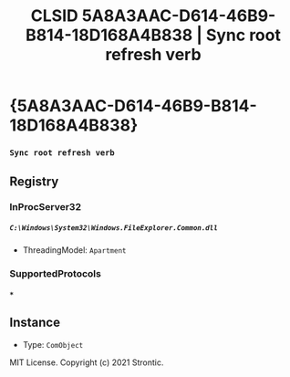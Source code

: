 ﻿---
title: "CLSID 5A8A3AAC-D614-46B9-B814-18D168A4B838 | Sync root refresh verb"
excerpt: What is COM-Object CLSID 5A8A3AAC-D614-46B9-B814-18D168A4B838?
---

# {5A8A3AAC-D614-46B9-B814-18D168A4B838}

### `Sync root refresh verb`

## Registry


### InProcServer32

##### `C:\Windows\System32\Windows.FileExplorer.Common.dll`
* ThreadingModel: `Apartment`

### SupportedProtocols

##### `*`

## Instance

* Type: `ComObject`

MIT License. Copyright (c) 2021 Strontic.


